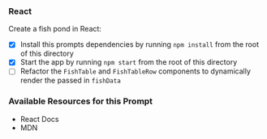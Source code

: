 ### React

Create a fish pond in React:

* [X] Install this prompts dependencies by running `npm install` from the root of this directory
* [X] Start the app by running `npm start` from the root of this directory
* [ ] Refactor the `FishTable` and `FishTableRow` components to dynamically render the passed in `fishData`

### Available Resources for this Prompt
* React Docs
* MDN